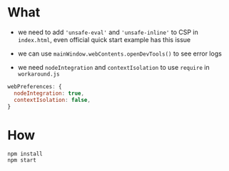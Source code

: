 # What 
* we need to add `'unsafe-eval'` and `'unsafe-inline'` to CSP in `index.html`, even official quick start example has this issue

* we can use `mainWindow.webContents.openDevTools()` to see error logs

* we need `nodeIntegration` and `contextIsolation` to use `require` in `workaround.js`
```javascript
webPreferences: {
  nodeIntegration: true,
  contextIsolation: false,
}
```

# How

```
npm install
npm start
```


